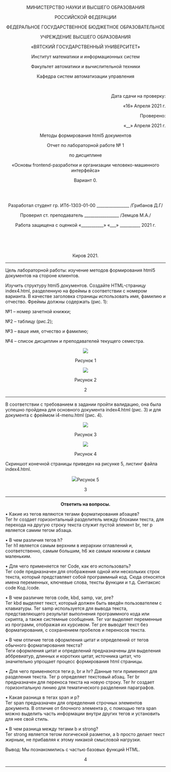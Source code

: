 <p align=center>МИНИСТЕРСТВО НАУКИ И ВЫСШЕГО ОБРАЗОВАНИЯ
<p align=center>РОССИЙСКОЙ ФЕДЕРАЦИИ
<p align=center>ФЕДЕРАЛЬНОЕ ГОСУДАРСТВЕННОЕ БЮДЖЕТНОЕ ОБРАЗОВАТЕЛЬНОЕ
<p align=center>УЧРЕЖДЕНИЕ ВЫСШЕГО ОБРАЗОВАНИЯ
<p align=center>«ВЯТСКИЙ ГОСУДАРСТВЕННЫЙ УНИВЕРСИТЕТ»
<p align=center>Институт математики и информационных систем
<p align=center>Факультет автоматики и вычислительной техники
<p align=center>Кафедра систем автоматизации управления
<p><br>
<p align=right>Дата сдачи на проверку:
<p align=right>«16» Апреля 2021 г.
<p align=right>Проверено:
<p align=right>«__» Апреля 2021 г.

<p align=center>Методы формирования html5 документов
<p align=center>Отчет по лабораторной работе № 1
<p align=center>по дисциплине
<p align=center>«Основы frontend-разработки и организации человеко-машинного интерфейса»
<p align=center>Вариант 0.
<p><br><br>
<p align=center>Разработал студент гр. ИТб-1303-01-00 ________________ /Грибанов Д.Г/
<p align=center>Проверил ст. преподаватель _________________ /Земцов М.А./
<p align=center>Работа защищена с оценкой	«___________» «___» __________ 2021 г.
<p><br><br><br>
<p align=center>Киров 2021. 

---

<p> Цель лабораторной работы: изучение методов формирования html5 документов на стороне клиентов.


 Изучить структуру html5 документов. Создайте HTML-страницу index4.html, разделенную на фреймы в соответствии с номером варианта. 
В качестве заголовка страницы использовать имя, фамилию и отчество. Фреймы должны содержать (рис. 1):  
<p>№1 – номер зачетной книжки; 
<p>№2 – таблицу (рис.2); 
<p>№3 – ваше имя, отчество и фамилию; 
<p>№4 – список дисциплин и преподавателей текущего семестра.  
<p align=center><img src=../Pa4ipa-patch-1/img1.png>
<p align=center>Рисунок 1
<p align=center><img src=../Pa4ipa-patch-1/img2.png>
<p align=center>Рисунок 2 
<p align=center>2

---

В соответствии с требованием в задании пройти валидацию, она была успешно пройдена для основного документа index4.html (рис. 3) и для документа с фреймом i4-menu.html (рис. 4).
<p align=center><img src=../Pa4ipa-patch-1/img3.jpg>
<p align=center>Рисунок 3
<p align=center><img src=../Pa4ipa-patch-1/img4.jpg>
<p align=center>Рисунок 4 

Скриншот конечной страницы приведен на рисунке 5, листинг файла index4.html.
<p align=center><img src=../Pa4ipa-patch-1/img5.png>Рисунок 5
 
<p align=center>3

---
<p align=center><b> Ответить на вопросы.</b>  </p>

<p>•	Какие из тегов являются тегами форматирования абзацев?
	<br>Тег hr создает горизонтальный разделитель между блоками текста, для перехода на другую строку текста служит пустой элемент br, тег p является самим тегом абзаца.
<p>•	В чем различия тегов h?
	<br>Тег h1 является самым верхним в иерархии оглавлений и, соответственно, самым большим, h6 же самым нижним и самым маленьким.
<p>•	Для чего применяется тег Code, как его использовать?
	<br>Тег code предназначен для отображения одной или нескольких строк текста, который представляет собой программный код. Сюда относятся имена переменных, ключевые слова, тексты функции и т.д. Синтаксис code Код /code.
<p>•	В чем различие тегов code, kbd, samp, var, pre?
	<br>Тег kbd выделяет текст, который должен быть введён пользователем с клавиатуры. Тег samp используется для вывода текста, представляющего результат выполнения программного кода или скрипта, а также системные сообщения. Тег var выделяет переменные из программ, отображая их курсивом. Тег pre выводит текст без форматирования, с сохранением пробелов и переносов текста.
<p>•	В чем отличие тегов оформления цитат и определений от тегов обычного форматирования текста?
	<br>Теги оформления цитат и определений предназначены для выделения аббревиатур, длинных и коротких цитат, источника цитат, что значительно упрощает процесс формирования html страницы.
<p>•	Для чего применяются теги p, br и hr?
	Данные теги применяют для разделения текста. Тег p определяет текстовый абзац. Тег br предназначен для переноса текста на новую строку. Тег hr создает горизонтальную линию для тематического разделения параграфов.
<p>•	Какая разница в тегах span и p?
	<br>Тег span предназначен для определения строчных элементов документа. В отличие от блочного элемента p, с помощью тега span можно выделить часть информации внутри других тегов и установить для нее свой стиль.
<p>•	В чем разница между тегами b и strong?
	<br>Тег strong является тегом логической разметки, а b просто делает текст жирным, не прибавляя к этому никакой смысловой нагрузки.



Вывод:
Мы познакомились с частью базовых функций HTML.
<p align=center>4

---
